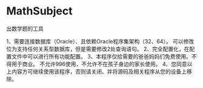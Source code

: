 # MathSubject
出数学题的工具


1、需要连接数据库（Oracle）、且依赖Oracle程序集架构（32、64）。
   可以修改位为支持任何关系型数据库，但是需要修改2处查询语句。
2、完全配置化，在配置文件中可以进行所有功能配置。
3、本程序仅给需要的爸爸妈妈们免费使用。不得用于商业。
   不允许996使用，不允许不在孩子身边的家长使用。
4、您同意以上内容方可继续使用该程序，否则请关闭、并将源码及相关程序从您的设备上移除。